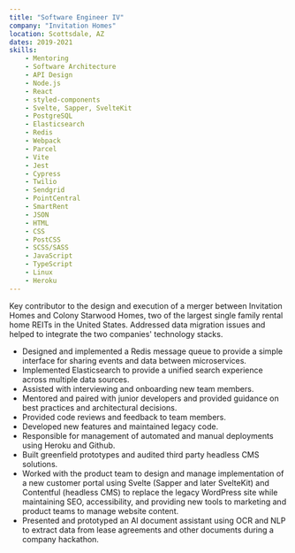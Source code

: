 ```yaml
---
title: "Software Engineer IV"
company: "Invitation Homes"
location: Scottsdale, AZ
dates: 2019-2021
skills:
    - Mentoring
    - Software Architecture
    - API Design
    - Node.js
    - React
    - styled-components
    - Svelte, Sapper, SvelteKit
    - PostgreSQL
    - Elasticsearch
    - Redis
    - Webpack
    - Parcel
    - Vite
    - Jest
    - Cypress
    - Twilio
    - Sendgrid
    - PointCentral
    - SmartRent
    - JSON
    - HTML
    - CSS
    - PostCSS
    - SCSS/SASS
    - JavaScript
    - TypeScript
    - Linux
    - Heroku
---
```


Key contributor to the design and execution of a merger between Invitation Homes and Colony Starwood Homes, two of the largest single family rental home REITs in the United States. Addressed data migration issues and helped to integrate the two companies' technology stacks.

- Designed and implemented a Redis message queue to provide a simple interface for sharing events and data between microservices.
- Implemented Elasticsearch to provide a unified search experience across multiple data sources.
- Assisted with interviewing and onboarding new team members.
- Mentored and paired with junior developers and provided guidance on best practices and architectural decisions.
- Provided code reviews and feedback to team members.
- Developed new features and maintained legacy code.
- Responsible for management of automated and manual deployments using Heroku and Github.
- Built greenfield prototypes and audited third party headless CMS solutions.
- Worked with the product team to design and manage implementation of a new customer portal using Svelte (Sapper and later SvelteKit) and Contentful (headless CMS) to replace the legacy WordPress site while maintaining SEO, accessibility, and providing new tools to marketing and product teams to manage website content.
- Presented and prototyped an AI document assistant using OCR and NLP to extract data from lease agreements and other documents during a company hackathon.
